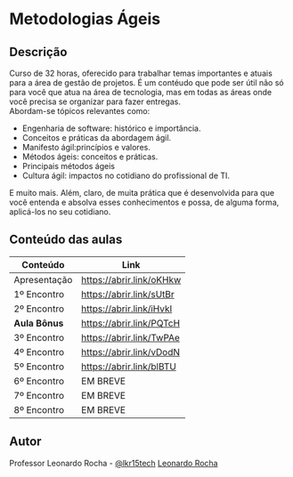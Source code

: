 # Metodologias Ágeis


## Descrição 

Curso de 32 horas, oferecido para trabalhar temas importantes e atuais para a área de gestão de projetos. É um contéudo que pode ser útil não só para você que atua na área de tecnologia, mas em todas as áreas onde você precisa se organizar para fazer entregas.  
Abordam-se tópicos relevantes como:

- Engenharia de software: histórico e importância.
- Conceitos e práticas da abordagem ágil.
- Manifesto ágil:princípios e valores.
- Métodos ágeis: conceitos e práticas.
- Principais métodos ágeis
- Cultura ágil: impactos no cotidiano do profissional de TI.

E muito mais. Além, claro, de muita prática que é desenvolvida para que você entenda e absolva esses conhecimentos e possa, de alguma forma, aplicá-los no seu cotidiano.

## Conteúdo das aulas

| Conteúdo                           | Link                       |
|------------------------------------|----------------------------|
| Apresentação                       | https://abrir.link/oKHkw   |
| 1º Encontro                        | https://abrir.link/sUtBr   |
| 2º Encontro                        | https://abrir.link/iHvkI   |
| **Aula Bônus**                     | https://abrir.link/PQTcH   |
| 3º Encontro                        | https://abrir.link/TwPAe   |
| 4º Encontro                        | https://abrir.link/vDodN   |
| 5º Encontro                        | https://abrir.link/blBTU   |
| 6º Encontro                                  | EM BREVE         |
| 7º Encontro                                  | EM BREVE         |
| 8º Encontro                                  | EM BREVE         |


## Autor

Professor Leonardo Rocha - [@lkr15tech](https://www.github.com/profleonardorocha)
[Leonardo Rocha](https://www.github.com/leonardossrocha)